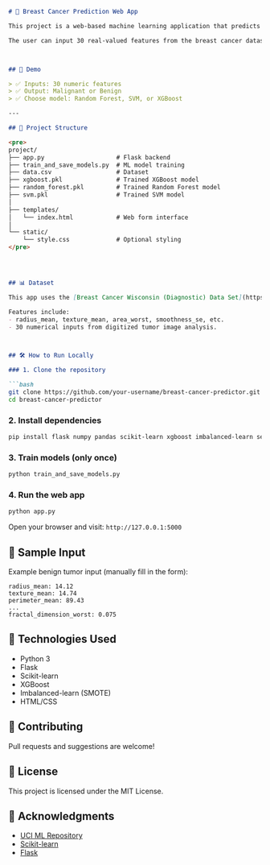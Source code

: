```markdown
# 🧠 Breast Cancer Prediction Web App

This project is a web-based machine learning application that predicts whether a breast tumor is **benign** or **malignant** using three trained models: **Random Forest**, **Support Vector Machine (SVM)**, and **XGBoost**.

The user can input 30 real-valued features from the breast cancer dataset and get an instant prediction through a Flask-powered web interface.



## 🚀 Demo

> ✅ Inputs: 30 numeric features  
> ✅ Output: Malignant or Benign  
> ✅ Choose model: Random Forest, SVM, or XGBoost

---

## 📁 Project Structure

<pre>
project/
├── app.py                    # Flask backend
├── train_and_save_models.py  # ML model training
├── data.csv                  # Dataset
├── xgboost.pkl               # Trained XGBoost model
├── random_forest.pkl         # Trained Random Forest model
├── svm.pkl                   # Trained SVM model
│
├── templates/
│   └── index.html            # Web form interface
│
└── static/
    └── style.css             # Optional styling
</pre>




## 📊 Dataset

This app uses the [Breast Cancer Wisconsin (Diagnostic) Data Set](https://archive.ics.uci.edu/ml/datasets/Breast+Cancer+Wisconsin+(Diagnostic)).

Features include:
- radius_mean, texture_mean, area_worst, smoothness_se, etc.
- 30 numerical inputs from digitized tumor image analysis.



## 🛠 How to Run Locally

### 1. Clone the repository

```bash
git clone https://github.com/your-username/breast-cancer-predictor.git
cd breast-cancer-predictor
````

### 2. Install dependencies

```bash
pip install flask numpy pandas scikit-learn xgboost imbalanced-learn seaborn matplotlib
```

### 3. Train models (only once)

```bash
python train_and_save_models.py
```

### 4. Run the web app

```bash
python app.py
```

Open your browser and visit: `http://127.0.0.1:5000`



## 🧪 Sample Input

Example benign tumor input (manually fill in the form):

```
radius_mean: 14.12
texture_mean: 14.74
perimeter_mean: 89.43
...
fractal_dimension_worst: 0.075
```



## 📌 Technologies Used

* Python 3
* Flask
* Scikit-learn
* XGBoost
* Imbalanced-learn (SMOTE)
* HTML/CSS


## 🤝 Contributing

Pull requests and suggestions are welcome!



## 📜 License

This project is licensed under the MIT License.



## 🙏 Acknowledgments

* [UCI ML Repository](https://archive.ics.uci.edu/)
* [Scikit-learn](https://scikit-learn.org/)
* [Flask](https://flask.palletsprojects.com/)



